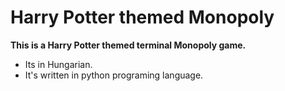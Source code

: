 # Harry Potter themed Monopoly
<b>This is a Harry Potter themed terminal Monopoly game.</b>
  <ul>
  <li>Its in Hungarian.</li>
  <li>It's written in python programing language.</li>
  </ul>
